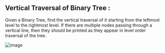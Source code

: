 ## Vertical Traversal of Binary Tree :

Given a Binary Tree, find the vertical traversal of it starting from the leftmost level to the rightmost level.
If there are multiple nodes passing through a vertical line, then they should be printed as they appear in level order traversal of the tree.

![image](https://user-images.githubusercontent.com/23376002/159523844-2e5ee264-adc6-4caf-84ad-ef4c31d16a31.png)


